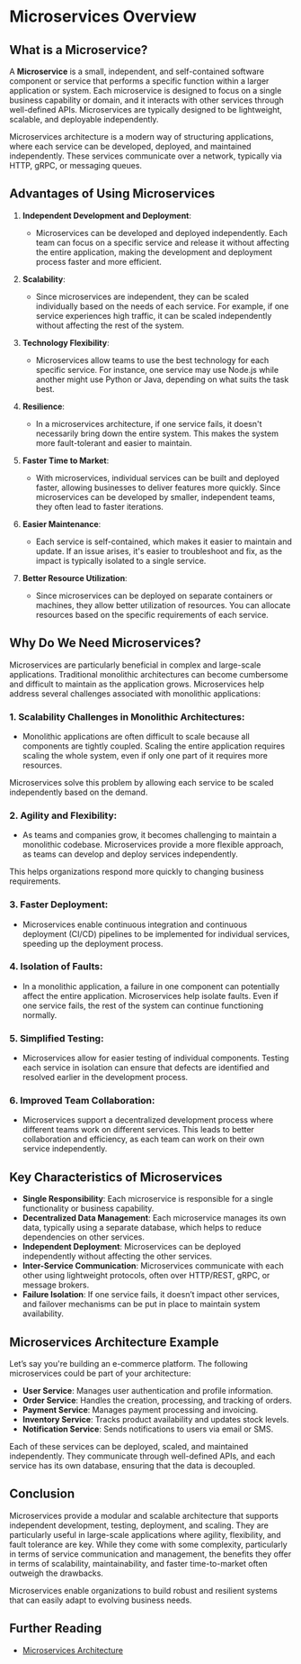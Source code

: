# Microservices Overview

## What is a Microservice?

A **Microservice** is a small, independent, and self-contained software component or service that performs a specific function within a larger application or system. Each microservice is designed to focus on a single business capability or domain, and it interacts with other services through well-defined APIs. Microservices are typically designed to be lightweight, scalable, and deployable independently.

Microservices architecture is a modern way of structuring applications, where each service can be developed, deployed, and maintained independently. These services communicate over a network, typically via HTTP, gRPC, or messaging queues.

## Advantages of Using Microservices

1. **Independent Development and Deployment**:

   - Microservices can be developed and deployed independently. Each team can focus on a specific service and release it without affecting the entire application, making the development and deployment process faster and more efficient.

2. **Scalability**:

   - Since microservices are independent, they can be scaled individually based on the needs of each service. For example, if one service experiences high traffic, it can be scaled independently without affecting the rest of the system.

3. **Technology Flexibility**:

   - Microservices allow teams to use the best technology for each specific service. For instance, one service may use Node.js while another might use Python or Java, depending on what suits the task best.

4. **Resilience**:

   - In a microservices architecture, if one service fails, it doesn't necessarily bring down the entire system. This makes the system more fault-tolerant and easier to maintain.

5. **Faster Time to Market**:

   - With microservices, individual services can be built and deployed faster, allowing businesses to deliver features more quickly. Since microservices can be developed by smaller, independent teams, they often lead to faster iterations.

6. **Easier Maintenance**:

   - Each service is self-contained, which makes it easier to maintain and update. If an issue arises, it's easier to troubleshoot and fix, as the impact is typically isolated to a single service.

7. **Better Resource Utilization**:
   - Since microservices can be deployed on separate containers or machines, they allow better utilization of resources. You can allocate resources based on the specific requirements of each service.

## Why Do We Need Microservices?

Microservices are particularly beneficial in complex and large-scale applications. Traditional monolithic architectures can become cumbersome and difficult to maintain as the application grows. Microservices help address several challenges associated with monolithic applications:

### 1. **Scalability Challenges in Monolithic Architectures**:

- Monolithic applications are often difficult to scale because all components are tightly coupled. Scaling the entire application requires scaling the whole system, even if only one part of it requires more resources.

Microservices solve this problem by allowing each service to be scaled independently based on the demand.

### 2. **Agility and Flexibility**:

- As teams and companies grow, it becomes challenging to maintain a monolithic codebase. Microservices provide a more flexible approach, as teams can develop and deploy services independently.

This helps organizations respond more quickly to changing business requirements.

### 3. **Faster Deployment**:

- Microservices enable continuous integration and continuous deployment (CI/CD) pipelines to be implemented for individual services, speeding up the deployment process.

### 4. **Isolation of Faults**:

- In a monolithic application, a failure in one component can potentially affect the entire application. Microservices help isolate faults. Even if one service fails, the rest of the system can continue functioning normally.

### 5. **Simplified Testing**:

- Microservices allow for easier testing of individual components. Testing each service in isolation can ensure that defects are identified and resolved earlier in the development process.

### 6. **Improved Team Collaboration**:

- Microservices support a decentralized development process where different teams work on different services. This leads to better collaboration and efficiency, as each team can work on their own service independently.

## Key Characteristics of Microservices

- **Single Responsibility**: Each microservice is responsible for a single functionality or business capability.
- **Decentralized Data Management**: Each microservice manages its own data, typically using a separate database, which helps to reduce dependencies on other services.
- **Independent Deployment**: Microservices can be deployed independently without affecting the other services.
- **Inter-Service Communication**: Microservices communicate with each other using lightweight protocols, often over HTTP/REST, gRPC, or message brokers.
- **Failure Isolation**: If one service fails, it doesn’t impact other services, and failover mechanisms can be put in place to maintain system availability.

## Microservices Architecture Example

Let’s say you're building an e-commerce platform. The following microservices could be part of your architecture:

- **User Service**: Manages user authentication and profile information.
- **Order Service**: Handles the creation, processing, and tracking of orders.
- **Payment Service**: Manages payment processing and invoicing.
- **Inventory Service**: Tracks product availability and updates stock levels.
- **Notification Service**: Sends notifications to users via email or SMS.

Each of these services can be deployed, scaled, and maintained independently. They communicate through well-defined APIs, and each service has its own database, ensuring that the data is decoupled.

## Conclusion

Microservices provide a modular and scalable architecture that supports independent development, testing, deployment, and scaling. They are particularly useful in large-scale applications where agility, flexibility, and fault tolerance are key. While they come with some complexity, particularly in terms of service communication and management, the benefits they offer in terms of scalability, maintainability, and faster time-to-market often outweigh the drawbacks.

Microservices enable organizations to build robust and resilient systems that can easily adapt to evolving business needs.

## Further Reading

- [Microservices Architecture](https://microservices.io/)
